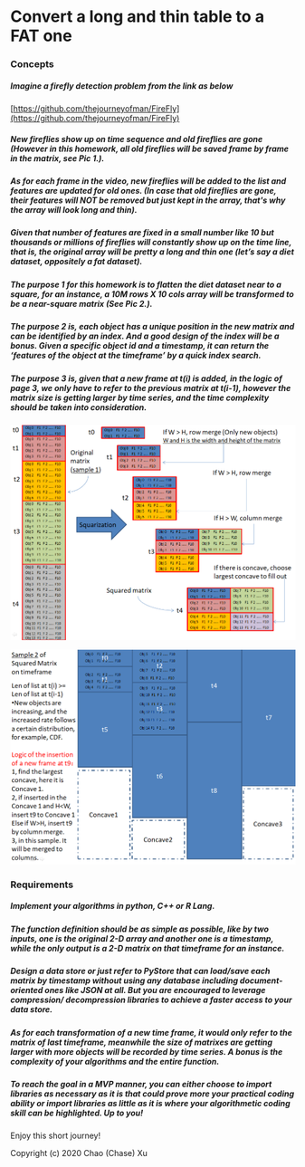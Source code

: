 # Convert a long and thin table to a FAT one


### Concepts

##### Imagine a firefly detection problem from the link as below
[https://github.com/thejourneyofman/FireFly](https://github.com/thejourneyofman/FireFly)
##### New fireflies show up on time sequence and old fireflies are gone (However in this homework, all old fireflies will be saved frame by frame in the matrix, see Pic 1.).
##### As for each frame in the video, new fireflies will be added to the list and features are updated for old ones. (In case that old fireflies are gone, their features will NOT be removed but just kept in the array, that's why the array will look long and thin).
##### Given that number of features are fixed in a small number like 10 but thousands or millions of fireflies will constantly show up on the time line, that is, the original array will be pretty a long and thin one (let’s say a diet dataset, oppositely a fat dataset).
##### The purpose 1 for this homework is to flatten the diet dataset near to a square, for an instance, a 10M rows X 10 cols array will be transformed to be a near-square matrix (See Pic 2.).
##### The purpose 2 is, each object has a unique position in the new matrix and can be identified by an index. And a good design of the index will be a bonus. Given a specific object id and a timestamp, it can return the ‘features of the object at the timeframe’ by a quick index search.
##### The purpose 3 is, given that a new frame at t(i) is added, in the logic of page 3, we only have to refer to the previous matrix at t(i-1), however the matrix size is getting larger by time series, and the time complexity should be taken into consideration.

![Concept](https://raw.githubusercontent.com/thejourneyofman/diettable/master/images/p1.png)

![Concept](https://raw.githubusercontent.com/thejourneyofman/diettable/master/images/p2.png)

### Requirements
##### Implement your algorithms in python, C++ or R Lang.
##### The function definition should be as simple as possible, like by two inputs, one is the original 2-D array and another one is a timestamp, while the only output is a 2-D matrix on that timeframe for an instance.
##### Design a data store or just refer to PyStore that can load/save each matrix by timestamp without using any database including document-oriented ones like JSON at all. But you are encouraged to leverage compression/ decompression libraries to achieve a faster access to your data store.
##### As for each transformation of a new time frame, it would only refer to the matrix of last timeframe, meanwhile the size of matrixes are getting larger with more objects will be recorded by time series. A bonus is the complexity of your algorithms and the entire function.
##### To reach the goal in a MVP manner, you can either choose to import libraries as necessary as it is that could prove more your practical coding ability or import libraries as little as it is where your algorithmetic coding skill can be highlighted. Up to you!

Enjoy this short journey!

Copyright (c) 2020 Chao (Chase) Xu